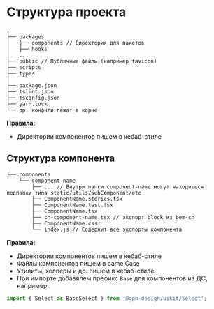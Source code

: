 # Структура проекта

```
.
├── packages
│   ├── components // Директория для пакетов
│   ├── hooks
│   ...
├── public // Публичные файлы (например favicon)
├── scripts
├── types
│
├── package.json
├── tslint.json
├── tsconfig.json
├── yarn.lock
└── др. конфиги лежат в корне
```

**Правила:**

- Директории компонентов пишем в кебаб-стиле

## Структура компонента

```
└── components
    └── component-name
        ├── ... // Внутри папки component-name могут находиться подпапки типа static/utils/subComponent/etc
        ├── ComponentName.stories.tsx
        ├── ComponentName.test.tsx
        ├── ComponentName.tsx
        ├── cn-component-name.tsx // экспорт block из bem-cn
        ├── ComponentName.css
        └── index.js // Содержит все экспорты компонента
```

**Правила:**

- Директории компонентов пишем в кебаб-стиле
- Файлы компонентов пишем в camelCase
- Утилиты, хелперы и др. пишем в кебаб-стиле
- При импорте добавялем префикс `Base` для компонентов из ДС, например:

```js
import { Select as BaseSelect } from '@gpn-design/uikit/Select';
```
